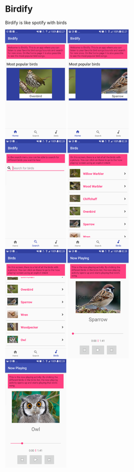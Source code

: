 # Birdify
Birdify is like spotify with birds

<img src="/Screenshot_20170610-022747.png?raw=true" width="200"/> <img src="/Screenshot_20170610-022759.png?raw=true" width="200"/> <img src="/Screenshot_20170610-022807.png?raw=true" width="200"/> <img src="/Screenshot_20170610-022817.png?raw=true" width="200"/> <img src="/Screenshot_20170610-022825.png?raw=true" width="200"/> <img src="/Screenshot_20170610-022833.png?raw=true" width="200"/> <img src="/Screenshot_20170610-022844.png?raw=true" width="200"/>
